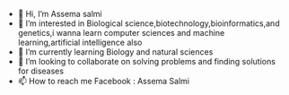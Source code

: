 - 👋 Hi, I’m Assema salmi
- 👀 I’m interested in Biological science,biotechnology,bioinformatics,and genetics,i wanna learn computer sciences and machine learning,artificial intelligence also 
- 🌱 I’m currently learning Biology and natural sciences
- 💞️ I’m looking to collaborate on solving problems and finding solutions for diseases
- 📫 How to reach me Facebook : Assema Salmi

<!---
Assema987/Assema987 is a ✨ special ✨ repository because its `README.md` (this file) appears on your GitHub profile.
You can click the Preview link to take a look at your changes.
--->
